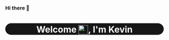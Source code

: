 ### Hi there 👋

<!--
**gkevinrz/gkevinrz** is a ✨ _special_ ✨ repository because its `README.md` (this file) appears on your GitHub profile.

Here are some ideas to get you started:

- 🔭 I’m currently working on ...
- 🌱 I’m currently learning ...
- 👯 I’m looking to collaborate on ...
- 🤔 I’m looking for help with ...
- 💬 Ask me about ...
- 📫 How to reach me: ...
- 😄 Pronouns: ...
- ⚡ Fun fact: ...
-->

<h1 style="text-align:center; background:#171717;color:#fafafa;border-radius:20px;" >Welcome <img src="https://i.pinimg.com/originals/f7/53/93/f75393124ba24747a9cefffb47e94145.gif" width="30px" style="position:relative;top:6px;background:#171717;">, I'm Kevin</h1>
